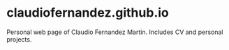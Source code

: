 # claudiofernandez.github.io
Personal web page of Claudio Fernandez Martin.
Includes CV and personal projects.
